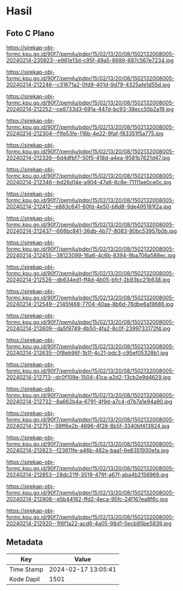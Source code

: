 # Hasil

## Foto C Plano

https://sirekap-obj-formc.kpu.go.id/90f7/pemilu/pdpr/15/02/13/20/08/1502132008005-20240214-235923--e961e13d-c95f-49a5-8689-887c567e7234.jpg

https://sirekap-obj-formc.kpu.go.id/90f7/pemilu/pdpr/15/02/13/20/08/1502132008005-20240214-212246--c31671a2-0fd9-401d-9d79-4325afe1d55d.jpg

https://sirekap-obj-formc.kpu.go.id/90f7/pemilu/pdpr/15/02/13/20/08/1502132008005-20240214-212252--ce8733d3-691a-447d-bc93-38ecc55b2a19.jpg

https://sirekap-obj-formc.kpu.go.id/90f7/pemilu/pdpr/15/02/13/20/08/1502132008005-20240214-212304--f1fe53fe-116b-4e22-9faf-f83351f5a775.jpg

https://sirekap-obj-formc.kpu.go.id/90f7/pemilu/pdpr/15/02/13/20/08/1502132008005-20240214-212326--6d4dfbf7-50f5-418d-a4ea-9581b7621d47.jpg

https://sirekap-obj-formc.kpu.go.id/90f7/pemilu/pdpr/15/02/13/20/08/1502132008005-20240214-212346--bd26d14e-a904-47a6-8c8e-71111ae0ce0c.jpg

https://sirekap-obj-formc.kpu.go.id/90f7/pemilu/pdpr/15/02/13/20/08/1502132008005-20240214-212412--e883c641-60fd-4e50-b8d8-9de495181f2a.jpg

https://sirekap-obj-formc.kpu.go.id/90f7/pemilu/pdpr/15/02/13/20/08/1502132008005-20240214-212437--668bc841-36db-4b77-8083-80bc53957b0b.jpg

https://sirekap-obj-formc.kpu.go.id/90f7/pemilu/pdpr/15/02/13/20/08/1502132008005-20240214-212455--38123099-16a6-4c6b-8394-9ba706a588ec.jpg

https://sirekap-obj-formc.kpu.go.id/90f7/pemilu/pdpr/15/02/13/20/08/1502132008005-20240214-212526--db634ed1-ff4d-4b05-bfcf-2b93bc21b638.jpg

https://sirekap-obj-formc.kpu.go.id/90f7/pemilu/pdpr/15/02/13/20/08/1502132008005-20240214-212549--2145f468-7704-40aa-8b6d-76dbe6a19686.jpg

https://sirekap-obj-formc.kpu.go.id/90f7/pemilu/pdpr/15/02/13/20/08/1502132008005-20240214-212609--da5f9749-4b50-4fa2-8c0f-2399733172f4.jpg

https://sirekap-obj-formc.kpu.go.id/90f7/pemilu/pdpr/15/02/13/20/08/1502132008005-20240214-212635--0f8eb96f-1b11-4c21-bdc3-c95ef05328b1.jpg

https://sirekap-obj-formc.kpu.go.id/90f7/pemilu/pdpr/15/02/13/20/08/1502132008005-20240214-212713--dc0f109e-1504-41ca-a2d2-13cb2e9d4629.jpg

https://sirekap-obj-formc.kpu.go.id/90f7/pemilu/pdpr/15/02/13/20/08/1502132008005-20240214-212732--8a662b4a-6791-4f9d-a7c4-d7b7a1e94a90.jpg

https://sirekap-obj-formc.kpu.go.id/90f7/pemilu/pdpr/15/02/13/20/08/1502132008005-20240214-212751--39ff6e2b-4696-4f28-8b5f-3340bf413924.jpg

https://sirekap-obj-formc.kpu.go.id/90f7/pemilu/pdpr/15/02/13/20/08/1502132008005-20240214-212823--f23611fe-a46b-482a-baa1-6e8351930efa.jpg

https://sirekap-obj-formc.kpu.go.id/90f7/pemilu/pdpr/15/02/13/20/08/1502132008005-20240214-212853--28dc211f-3519-479f-a67f-aba4b2156969.jpg

https://sirekap-obj-formc.kpu.go.id/90f7/pemilu/pdpr/15/02/13/20/08/1502132008005-20240214-212908--e5b44162-ffd2-4eca-95fc-24f167ea8f6c.jpg

https://sirekap-obj-formc.kpu.go.id/90f7/pemilu/pdpr/15/02/13/20/08/1502132008005-20240214-212920--1f6f1a22-acd6-4a05-98d1-0ecb95be5839.jpg


## Metadata

| Key        | Value               |
| ---------- | ------------------- |
| Time Stamp | 2024-02-17 13:05:41 |
| Kode Dapil | 1501                |



